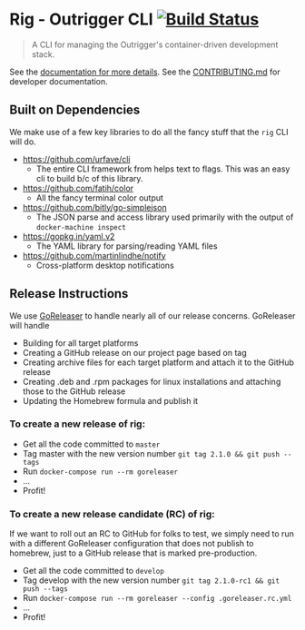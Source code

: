 # Rig - Outrigger CLI [![Build Status](https://travis-ci.org/phase2/rig.svg?branch=develop)](https://travis-ci.org/phase2/rig)

> A CLI for managing the Outrigger's container-driven development stack.

See the [documentation for more details](http://docs.outrigger.sh).
See the [CONTRIBUTING.md](./CONTRIBUTING.md) for developer documentation.

## Built on Dependencies

We make use of a few key libraries to do all the fancy stuff that the `rig` CLI will do.

 * https://github.com/urfave/cli
     * The entire CLI framework from helps text to flags.
     This was an easy cli to build b/c of this library.
 * https://github.com/fatih/color
     * All the fancy terminal color output
 * https://github.com/bitly/go-simplejson
     * The JSON parse and access library used primarily with the output
     of `docker-machine inspect`
 * https://gopkg.in/yaml.v2
     * The YAML library for parsing/reading YAML files
 * https://github.com/martinlindhe/notify
     * Cross-platform desktop notifications

## Release Instructions

We use [GoReleaser](https://goreleaser.com) to handle nearly all of our release concerns.  GoReleaser will handle

* Building for all target platforms
* Creating a GitHub release on our project page based on tag
* Creating archive files for each target platform and attach it to the GitHub release
* Creating .deb and .rpm packages for linux installations and attaching those to the GitHub release
* Updating the Homebrew formula and publish it

### To create a new release of rig:

* Get all the code committed to `master`
* Tag master with the new version number `git tag 2.1.0 && git push --tags`
* Run `docker-compose run --rm goreleaser`
* ...
* Profit!

### To create a new release candidate (RC) of rig:

If we want to roll out an RC to GitHub for folks to test, we simply need to run with a different GoReleaser
configuration that does not publish to homebrew, just to a GitHub release that is marked pre-production.

* Get all the code committed to `develop`
* Tag develop with the new version number `git tag 2.1.0-rc1 && git push --tags`
* Run `docker-compose run --rm goreleaser --config .goreleaser.rc.yml`
* ...
* Profit!
